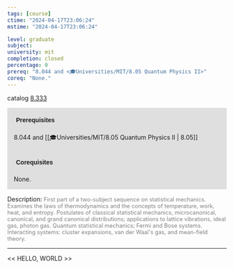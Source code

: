 ```yaml
---
tags: [course]
ctime: "2024-04-17T23:06:24"
mstime: "2024-04-17T23:06:24"

level: graduate
subject: 
university: mit
completion: closed
percentage: 0
prereq: "8.044 and <🎓Universities/MIT/8.05 Quantum Physics II>"
coreq: "None."
---
```


catalog [8.333](http://student.mit.edu/catalog/m8b.html#8.333)

<span style="display: block; padding: 15px; background-color: rgb(100, 100, 100, 0.2);"><font id="m_prereq3732_0" style="display: block; font-family: Arial, sans-serif; font-weight: bold; padding: 5px">Prerequisites</font><br><span id="prereq3732_0">8.044 and [[🎓Universities/MIT/8.05 Quantum Physics II | 8.05]]</span></span>
<span style="display: block; padding: 15px; background-color: rgb(100, 100, 100, 0.2);"><font id="m_coreq3732_0" style="display: block; font-family: Arial, sans-serif; font-weight: bold; padding: 5px">Corequisites</font><br><span id="coreq3732_0">None.</span></span>

<font style="">Description:</font>
<font style="color: grey; font-size: 0.8rem;">First part of a two-subject sequence on statistical mechanics. Examines the laws of thermodynamics and the concepts of temperature, work, heat, and entropy. Postulates of classical statistical mechanics, microcanonical, canonical, and grand canonical distributions; applications to lattice vibrations, ideal gas, photon gas. Quantum statistical mechanics; Fermi and Bose systems. Interacting systems: cluster expansions, van der Waal's gas, and mean-field theory.</font>



---

<< HELLO, WORLD >>
